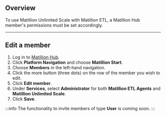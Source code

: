 ## Overview

To use Matillion Unlimited Scale with Matillion ETL, a Matillion Hub member's permissions must be set accordingly.

---

## Edit a member

1. Log in to [Matillion Hub](https://www.hub.matillion.com/).
2. Click **Platform Navigation** and choose **Matillion Start**.
3. Choose **Members** in the left-hand navigation.
4. Click the more button (three dots) on the row of the member you wish to edit.
5. Click **Edit member**.
6. Under **Services**, select **Administrator** for both **Matillion ETL Agents** and **Matillion Unlimited Scale**.
7. Click **Save**.

:::info
The functionality to invite members of type **User** is coming soon.
:::
